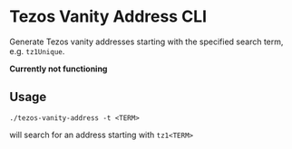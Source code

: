 # Tezos Vanity Address CLI

Generate Tezos vanity addresses starting with the specified search term, e.g. `tz1Unique`.

**Currently not functioning**

## Usage

```
./tezos-vanity-address -t <TERM>
```

will search for an address starting with `tz1<TERM>`